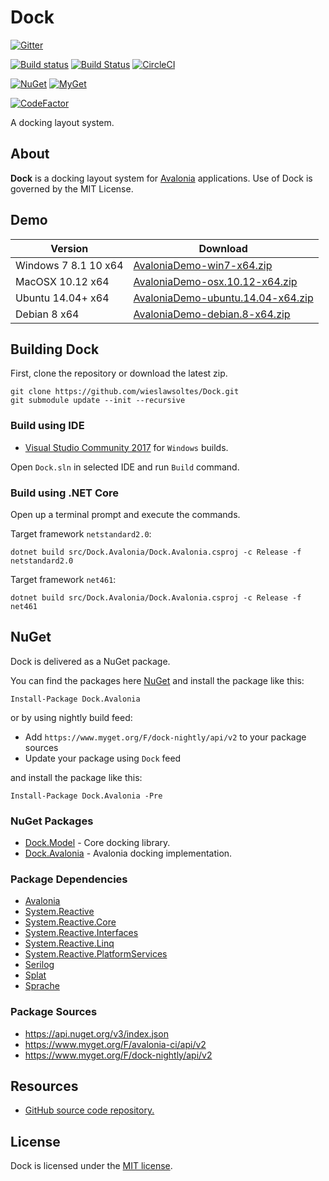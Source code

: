 # Dock

[![Gitter](https://badges.gitter.im/wieslawsoltes/Dock.svg)](https://gitter.im/wieslawsoltes/Dock?utm_source=badge&utm_medium=badge&utm_campaign=pr-badge)

[![Build status](https://ci.appveyor.com/api/projects/status/d77dburg3ckelv40/branch/master?svg=true)](https://ci.appveyor.com/project/wieslawsoltes/dock/branch/master)
[![Build Status](https://travis-ci.org/wieslawsoltes/Dock.svg?branch=master)](https://travis-ci.org/wieslawsoltes/Dock)
[![CircleCI](https://circleci.com/gh/wieslawsoltes/Dock/tree/master.svg?style=svg)](https://circleci.com/gh/wieslawsoltes/Dock/tree/master)

[![NuGet](https://img.shields.io/nuget/v/Dock.Model.svg)](https://www.nuget.org/packages/Dock.Model)
[![MyGet](https://img.shields.io/myget/dock-nightly/vpre/Dock.Model.svg?label=myget)](https://www.myget.org/gallery/dock-nightly) 

[![CodeFactor](https://www.codefactor.io/repository/github/wieslawsoltes/dock/badge)](https://www.codefactor.io/repository/github/wieslawsoltes/dock)

A docking layout system.

## About

**Dock** is a docking layout system for [Avalonia](https://github.com/AvaloniaUI/Avalonia) applications. Use of Dock is governed by the MIT License.

## Demo

| Version               | Download                                                                                                                                                                                             |
|-----------------------|-------------------------------------------------------------------------------------------------------------------------------------------------------------------------------------------------------|
| Windows 7 8.1 10 x64  | [AvaloniaDemo-win7-x64.zip](https://ci.appveyor.com/api/projects/wieslawsoltes/Dock/artifacts/samples/AvaloniaDemo/bin/AnyCPU/Release/netcoreapp2.0/win7-x64/AvaloniaDemo-win7-x64.zip?branch=master)                  |
| MacOSX 10.12 x64      | [AvaloniaDemo-osx.10.12-x64.zip](https://ci.appveyor.com/api/projects/wieslawsoltes/Dock/artifacts/samples/AvaloniaDemo/bin/AnyCPU/Release/netcoreapp2.0/osx.10.12-x64/AvaloniaDemo-osx.10.12-x64.zip?branch=master)        |
| Ubuntu 14.04+ x64     | [AvaloniaDemo-ubuntu.14.04-x64.zip](https://ci.appveyor.com/api/projects/wieslawsoltes/Dock/artifacts/samples/AvaloniaDemo/bin/AnyCPU/Release/netcoreapp2.0/ubuntu.14.04-x64/AvaloniaDemo-ubuntu.14.04-x64.zip?branch=master)  |
| Debian 8 x64          | [AvaloniaDemo-debian.8-x64.zip](https://ci.appveyor.com/api/projects/wieslawsoltes/Dock/artifacts/samples/AvaloniaDemo/bin/AnyCPU/Release/netcoreapp2.0/debian.8-x64/AvaloniaDemo-debian.8-x64.zip?branch=master)          |

## Building Dock

First, clone the repository or download the latest zip.
```
git clone https://github.com/wieslawsoltes/Dock.git
git submodule update --init --recursive
```

### Build using IDE

* [Visual Studio Community 2017](https://www.visualstudio.com/pl/vs/community/) for `Windows` builds.

Open `Dock.sln` in selected IDE and run `Build` command.

### Build using .NET Core

Open up a terminal prompt and execute the commands.

Target framework `netstandard2.0`:
```
dotnet build src/Dock.Avalonia/Dock.Avalonia.csproj -c Release -f netstandard2.0
```

Target framework `net461`:
```
dotnet build src/Dock.Avalonia/Dock.Avalonia.csproj -c Release -f net461
```

## NuGet

Dock is delivered as a NuGet package.

You can find the packages here [NuGet](https://www.nuget.org/packages/Dock.Avalonia/) and install the package like this:

`Install-Package Dock.Avalonia`

or by using nightly build feed:
* Add `https://www.myget.org/F/dock-nightly/api/v2` to your package sources
* Update your package using `Dock` feed

and install the package like this:

`Install-Package Dock.Avalonia -Pre`

### NuGet Packages

* [Dock.Model](https://www.nuget.org/packages/Dock.Model/) - Core docking library.
* [Dock.Avalonia](https://www.nuget.org/packages/Dock.Avalonia/) - Avalonia docking implementation.

### Package Dependencies

* [Avalonia](https://www.nuget.org/packages/Avalonia/)
* [System.Reactive](https://www.nuget.org/packages/System.Reactive/)
* [System.Reactive.Core](https://www.nuget.org/packages/System.Reactive.Core/)
* [System.Reactive.Interfaces](https://www.nuget.org/packages/System.Reactive.Interfaces/)
* [System.Reactive.Linq](https://www.nuget.org/packages/System.Reactive.Linq/)
* [System.Reactive.PlatformServices](https://www.nuget.org/packages/System.Reactive.PlatformServices/)
* [Serilog](https://www.nuget.org/packages/Serilog/)
* [Splat](https://www.nuget.org/packages/Splat/)
* [Sprache](https://www.nuget.org/packages/Sprache/)

### Package Sources

* https://api.nuget.org/v3/index.json
* https://www.myget.org/F/avalonia-ci/api/v2
* https://www.myget.org/F/dock-nightly/api/v2

## Resources

* [GitHub source code repository.](https://github.com/wieslawsoltes/Dock)

## License

Dock is licensed under the [MIT license](LICENSE.TXT).
